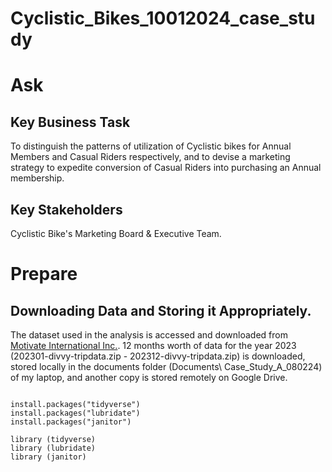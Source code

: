 # Cyclistic_Bikes_10012024_case_study

# Ask

## Key Business Task 
To distinguish the patterns of utilization of Cyclistic bikes for Annual Members and Casual Riders respectively, and to devise a marketing strategy to expedite conversion of Casual Riders into purchasing an Annual membership.

## Key Stakeholders

Cyclistic Bike's Marketing Board & Executive Team.

# Prepare

## Downloading Data and Storing it Appropriately.

The dataset used in the analysis is accessed and downloaded from [Motivate International Inc.](https://divvy-tripdata.s3.amazonaws.com/index.html). 12 months worth of data for the year 2023 (202301-divvy-tripdata.zip - 202312-divvy-tripdata.zip) is downloaded, stored locally in the documents folder (Documents\ Case_Study_A_080224) of my laptop, and another copy is stored remotely on Google Drive.

```TSQL

install.packages("tidyverse")
install.packages("lubridate")
install.packages("janitor")

library (tidyverse)
library (lubridate)
library (janitor)
```

